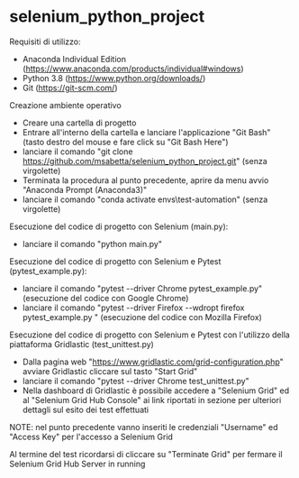 # selenium_python_project

Requisiti di utilizzo:
- Anaconda Individual Edition (https://www.anaconda.com/products/individual#windows)
- Python 3.8 (https://www.python.org/downloads/)
- Git (https://git-scm.com/)

Creazione ambiente operativo
- Creare una cartella di progetto
- Entrare all'interno della cartella e lanciare l'applicazione "Git Bash" (tasto destro del mouse e fare click su "Git Bash Here")
- lanciare il comando "git clone https://github.com/msabetta/selenium_python_project.git" (senza virgolette)
- Terminata la procedura al punto precedente, aprire da menu avvio "Anaconda Prompt (Anaconda3)"
- lanciare il comando "conda activate envs\test-automation" (senza virgolette)

Esecuzione del codice di progetto con Selenium (main.py):
- lanciare il comando "python main.py"

Esecuzione del codice di progetto con Selenium e Pytest (pytest_example.py):
- lanciare il comando "pytest --driver Chrome pytest_example.py"  (esecuzione del codice con Google Chrome)
- lanciare il comando "pytest --driver Firefox --wdropt firefox pytest_example.py " (esecuzione del codice con Mozilla Firefox)

Esecuzione del codice di progetto con Selenium e Pytest con l'utilizzo della piattaforma Gridlastic (test_unittest.py)
- Dalla pagina web "https://www.gridlastic.com/grid-configuration.php" avviare Gridlastic cliccare sul tasto "Start Grid"
- lanciare il comando "pytest --driver Chrome test_unittest.py"
- Nella dashboard di Gridlastic è possibile accedere a "Selenium Grid" ed al "Selenium Grid Hub Console" ai link riportati in sezione
per ulteriori dettagli sul esito dei test effettuati

NOTE: nel punto precedente vanno inseriti le credenziali "Username" ed "Access Key" per l'accesso a Selenium Grid  

Al termine del test ricordarsi di cliccare su "Terminate Grid" per fermare il Selenium Grid Hub Server in running


